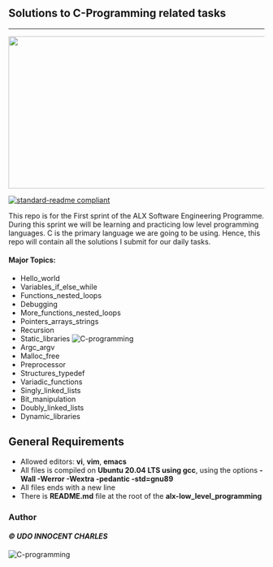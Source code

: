 ## Solutions to C-Programming related tasks
___
<!--![C-programming](https://encrypted-tbn0.gstatic.com/images?q=tbn:ANd9GcTN-GwF6v-KtL0O5FLatYeCnEekhkH9NmxkcQ&usqp=CAU)-->
<img src="https://encrypted-tbn0.gstatic.com/images?q=tbn:ANd9GcTN-GwF6v-KtL0O5FLatYeCnEekhkH9NmxkcQ&usqp=CAU" height="300" width="1000">
<!--![C-programming](https://encrypted-tbn0.gstatic.com/images?q=tbn:ANd9GcTfmV8X-77qSnSrlavouIEpyhASBCrF4bxFwhXq1z0NfvZZmysChvBtazqICk4mdrfnmdk&usqp=CAU)![C-programming](https://encrypted-tbn0.gstatic.com/images?q=tbn:ANd9GcScluXi4qa7OKwnFkdNt049WSKW6-Zoa4HREQ&usqp=CAU)-->

[![standard-readme compliant](https://img.shields.io/badge/readme%20style-standard-brightgreen.svg?style=flat-square)](https://github.com/Innocentsax/standard-readme)

This repo is for the First sprint of the ALX Software Engineering Programme. During this sprint we will be learning and practicing low level programming languages. C is the primary language we are going to be using.
Hence, this repo will contain all the solutions I submit for our daily tasks.

#### Major Topics:
+ Hello_world
+ Variables_if_else_while
+ Functions_nested_loops
+ Debugging
+ More_functions_nested_loops
+ Pointers_arrays_strings
+ Recursion
+ Static_libraries
![C-programming](https://1.bp.blogspot.com/-KYyH6bKJ1Co/XpR7_4mDBKI/AAAAAAAAA0I/fm2jzymlmKwI-0qaiKd7qi0GZ68UVnsMQCLcBGAsYHQ/s1600/highlevellanguage.jpg)
+ Argc_argv
+ Malloc_free
+ Preprocessor
+ Structures_typedef
+ Variadic_functions
+ Singly_linked_lists
+ Bit_manipulation
+ Doubly_linked_lists
+ Dynamic_libraries

## General Requirements
* Allowed editors: **vi**, **vim**, **emacs**
* All files is compiled on **Ubuntu 20.04 LTS using gcc**, using the options **-Wall -Werror -Wextra -pedantic -std=gnu89**
* All files ends with a new line
* There is **README.md** file at the root of the **alx-low_level_programming**

### Author
####  *© UDO INNOCENT CHARLES*

![C-programming](https://encrypted-tbn0.gstatic.com/images?q=tbn:ANd9GcRij-OZjowrq8jTZjo96WIiGeL4BtPvro1IoA&usqp=CAU)
